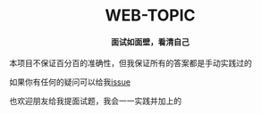 <h1 align="center">WEB-TOPIC</h1>
<h4 align="center">面试如面壁，看清自己</h4>

本项目不保证百分百的准确性，但我保证所有的答案都是手动实践过的

如果你有任何的疑问可以给我[issue](https://github.com/shaodahong/web-topic/issues)

也欢迎朋友给我提面试题，我会一一实践并加上的


